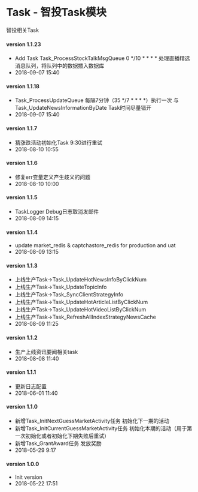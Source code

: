 # Task - 智投Task模块
智投相关Task

#### version 1.1.23
* Add Task Task_ProcessStockTalkMsgQueue 0 */10 * * * * 处理直播精选消息队列，将队列中的数据插入数据库
* 2018-09-07 15:40

#### version 1.1.18
* Task_ProcessUpdateQueue 每隔7分钟（35 */7 * * * *）执行一次 与Task_UpdateNewsInformationByDate Task时间尽量错开
* 2018-09-07 15:40

#### version 1.1.7
* 猜涨跌活动初始化Task 9:30进行重试
* 2018-08-10 10:55

#### version 1.1.6
* 修复err变量定义产生歧义的问题
* 2018-08-10 10:00

#### version 1.1.5
* TaskLogger Debug日志取消发邮件
* 2018-08-09 14:15

#### version 1.1.4
* update  market_redis & captchastore_redis for production and uat
* 2018-08-09 13:15

#### version 1.1.3
* 上线生产Task->Task_UpdateHotNewsInfoByClickNum
* 上线生产Task->Task_UpdateTopicInfo
* 上线生产Task->Task_SyncClientStrategyInfo
* 上线生产Task->Task_UpdateHotArticleListByClickNum
* 上线生产Task->Task_UpdateHotVideoListByClickNum
* 上线生产Task->Task_RefreshAllIndexStrategyNewsCache
* 2018-08-09 11:25

#### version 1.1.2
* 生产上线资讯要闻相关task
* 2018-08-08 11:40

#### version 1.1.1
* 更新日志配置
* 2018-06-01 11:40

#### version 1.1.0
* 新增Task_InitNextGuessMarketActivity任务    初始化下一期的活动
* 新增Task_InitCurrentGuessMarketActivity任务   初始化本期的活动（用于第一次初始化或者初始化下期失败后重试）
* 新增Task_GrantAward任务 发放奖励
* 2018-05-29 9:17

#### version 1.0.0
* Init version
* 2018-05-22 17:51